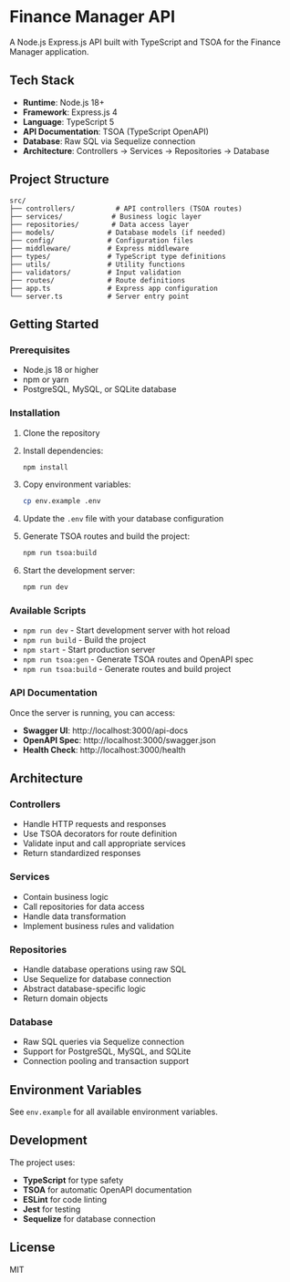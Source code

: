 # Finance Manager API

A Node.js Express.js API built with TypeScript and TSOA for the Finance Manager application.

## Tech Stack

- **Runtime**: Node.js 18+
- **Framework**: Express.js 4
- **Language**: TypeScript 5
- **API Documentation**: TSOA (TypeScript OpenAPI)
- **Database**: Raw SQL via Sequelize connection
- **Architecture**: Controllers → Services → Repositories → Database

## Project Structure

```
src/
├── controllers/          # API controllers (TSOA routes)
├── services/            # Business logic layer
├── repositories/        # Data access layer
├── models/             # Database models (if needed)
├── config/             # Configuration files
├── middleware/         # Express middleware
├── types/              # TypeScript type definitions
├── utils/              # Utility functions
├── validators/         # Input validation
├── routes/             # Route definitions
├── app.ts              # Express app configuration
└── server.ts           # Server entry point
```

## Getting Started

### Prerequisites

- Node.js 18 or higher
- npm or yarn
- PostgreSQL, MySQL, or SQLite database

### Installation

1. Clone the repository
2. Install dependencies:
   ```bash
   npm install
   ```

3. Copy environment variables:
   ```bash
   cp env.example .env
   ```

4. Update the `.env` file with your database configuration

5. Generate TSOA routes and build the project:
   ```bash
   npm run tsoa:build
   ```

6. Start the development server:
   ```bash
   npm run dev
   ```

### Available Scripts

- `npm run dev` - Start development server with hot reload
- `npm run build` - Build the project
- `npm start` - Start production server
- `npm run tsoa:gen` - Generate TSOA routes and OpenAPI spec
- `npm run tsoa:build` - Generate routes and build project

### API Documentation

Once the server is running, you can access:

- **Swagger UI**: http://localhost:3000/api-docs
- **OpenAPI Spec**: http://localhost:3000/swagger.json
- **Health Check**: http://localhost:3000/health

## Architecture

### Controllers
- Handle HTTP requests and responses
- Use TSOA decorators for route definition
- Validate input and call appropriate services
- Return standardized responses

### Services
- Contain business logic
- Call repositories for data access
- Handle data transformation
- Implement business rules and validation

### Repositories
- Handle database operations using raw SQL
- Use Sequelize for database connection
- Abstract database-specific logic
- Return domain objects

### Database
- Raw SQL queries via Sequelize connection
- Support for PostgreSQL, MySQL, and SQLite
- Connection pooling and transaction support

## Environment Variables

See `env.example` for all available environment variables.

## Development

The project uses:
- **TypeScript** for type safety
- **TSOA** for automatic OpenAPI documentation
- **ESLint** for code linting
- **Jest** for testing
- **Sequelize** for database connection

## License

MIT
